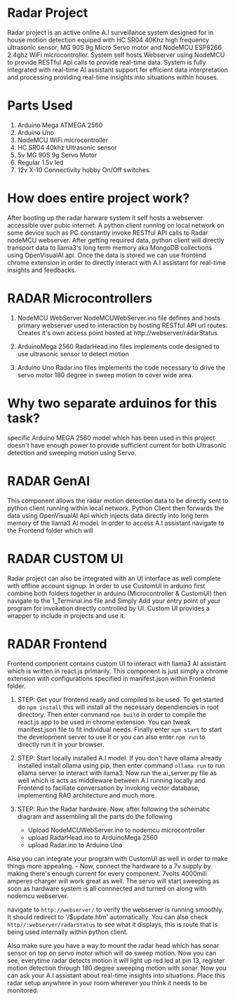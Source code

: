 
# Radar Project
Radar project is an active online A.I surveillance system designed for in house motion detection equiped with HC SR04 40Khz high frequency ultrasonic sensor, MG 90S 9g Micro Servo motor and NodeMCU ESP8266 2.4ghz WiFi microcontroller. System self hosts Webserver using NodeMCU to provide RESTful Api calls to provide real-time data. System is fully integrated with real-time AI assistant support for efficient data interpretation and processing providing real-time insights into situations within houses.

# Parts Used

1) Arduino Mega ATMEGA 2560 
2) Arduino Uno
3) NodeMCU WiFi microcontroller
4) HC SR04 40khz Ultrasonic sensor
5) 5v MG 90S 9g Servo Motor
6) Regular 1.5v led
7) 12v X-10 Connectivity hobby On/Off switches.


# How does entire project work?
After booting up the radar harware system it self hosts a webserver accessible over pubic internet. A python client running on local network on some device such as PC constantly invoke RESTful API calls to Radar nodeMCU webserver. After getting required data, python client will directly transport data to llama3's long term memory aka MongoDB collections using OpenVisualAI api. Once the data is stored we can use frontend chrome extension in order to directly interact with A.I assistant for real-time insights and feedbacks.

# RADAR Microcontrollers
1) NodeMCU WebServer
NodeMCUWebServer.ino file defines and hosts primary webserver used to interaction by hosting RESTful API url routes. Creates it's own access point hosted at http://webserver/radarStatus

2) ArduinoMega 2560
RadarHead.ino files implements code designed to use ultrasonic sensor to detect motion

3) Arduino Uno
Radar.ino files implements the code necessary to drive the servo motor 180 degree in sweep motion to cover wide area.

# Why two separate arduinos for this task?
specific Arduino MEGA 2560 model which has been used in this project doesn't have enough power to provide sufficient current for both Ultrasonic detection and sweeping motion using Servo.

# RADAR GenAI
This component allows the radar motion detection data to be directly sent to python client running within local network. Python Client then forwards the data using OpenVisualAI Api which injects data directly into long term memory of the llama3 AI model. In order to access A.I assistant navigate to the Frontend folder which will 

# RADAR CUSTOM UI
Radar project can also be integrated with an UI interface as well complete with offline account signup. In order to use CustomUI in arduino
first combine both folders together in arduino (Microcontroller & CustomUI) then navigate to the 1_Terminal.ino file and Simply Add your entry point of your program for invokation directly controlled by UI. Custom UI provides a wrapper to include in projects and use it. 

# RADAR Frontend
Frontend component contains custom UI to interact with llama3 AI assistant which is written in react.js primarily. This component is just simply a chrome extension with configurations specified in manifest.json within Frontend folder. 

1) STEP: Get your frontend ready and compiled to be used. 
To get started do `npm install` this will install all the necessary dependiencies in root directory. Then enter command `npm build` in order to compile the react.js app to be used in chrome extension. You can tweak manifest.json file to fit individual needs. Finally enter `npm start` to start the development server to use it or you can also enter `npm run` to directly run it in your browser.  

2) STEP: Start locally installed A.I model.
If you don't have ollama already installed install ollama using pip, then enter command `ollama run` to run ollama server to interact with llama3. Now run the ai_server.py file as well which is acts as middleware between A.I running locally and Frontend to faciliate conversation by invoking vector database, implementing RAG architecture and much more. 

3) STEP: Run the Radar hardware. 
Now, after following the schematic diagram and assembling all the parts do the following
    - Upload NodeMCUWebServer.ino to nodemcu microcontroller
    - upload RadarHead.ino to ArduinoMega 2560
    - upload Radar.ino to Arduino Uno

Also you can integrate your program with CustomUI as well in order to make things more appealing.
    - Now, connect the hardware to a 7v supply by making there's enough current for every component. 7volts 4000mili amperes charger will work great as well. The servo will start sweeping as soon as hardware system is all connnected and turned on along with nodemcu webserver.

navigate to `http://webserver/` to verify the webserver is running smoothly. It should redirect to '/$update.htm' automatically. You can also check `http//:webserver/radarStatus` to see what it displays, this is route that is being used internally within python client. 


Also make sure you have a way to mount the radar head which has sonar sensor on top on servo motor which will do sweep motion. 
Now you can see, everytime radar detects motion it will light up red led at pin 13, register motion detection through 180 degree sweeping motion with sonar. Now you can ask your A.I assistant about real-time insights into situations. Place this radar setup anywhere in your room wherever you think it needs to be monitored. 

